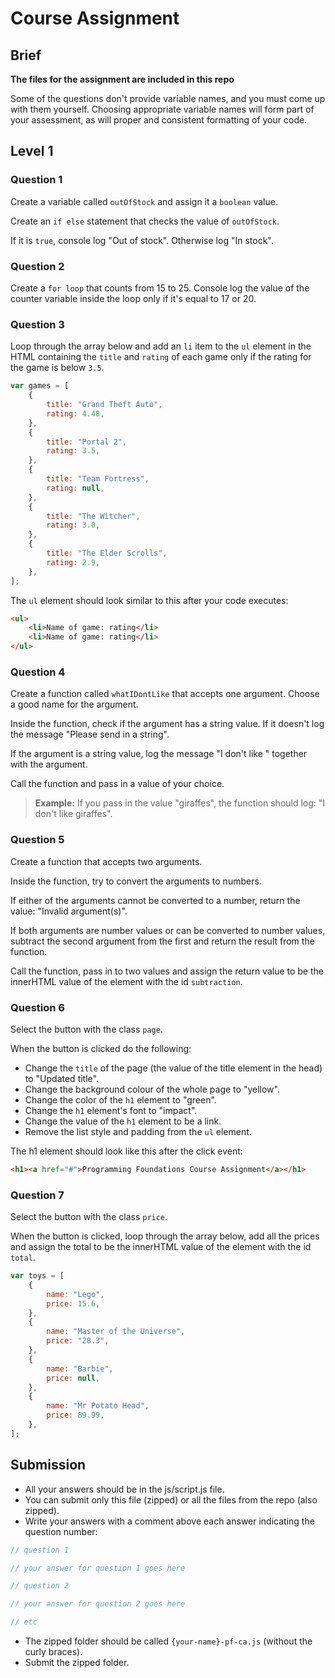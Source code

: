 # Course Assignment

## Brief

**The files for the assignment are included in this repo**

Some of the questions don't provide variable names, and you must come up with them yourself. Choosing appropriate variable names will form part of your assessment, as will proper and consistent formatting of your code.

## Level 1

### Question 1

Create a variable called `outOfStock` and assign it a `boolean` value.

Create an `if else` statement that checks the value of `outOfStock`.

If it is `true`, console log "Out of stock". Otherwise log "In stock".

### Question 2

Create a `for loop` that counts from 15 to 25. Console log the value of the counter variable inside the loop only if it's equal to 17 or 20.

### Question 3

Loop through the array below and add an `li` item to the `ul` element in the HTML containing the `title` and `rating` of each game only if the rating for the game is below `3.5`.

```js
var games = [
	{
		title: "Grand Theft Auto",
		rating: 4.48,
	},
	{
		title: "Portal 2",
		rating: 3.5,
	},
	{
		title: "Team Fortress",
		rating: null,
	},
	{
		title: "The Witcher",
		rating: 3.0,
	},
	{
		title: "The Elder Scrolls",
		rating: 2.9,
	},
];
```
The `ul` element should look similar to this after your code executes:
```html
<ul>
	<li>Name of game: rating</li>
	<li>Name of game: rating</li>
</ul>
```

### Question 4

Create a function called `whatIDontLike` that accepts one argument. Choose a good name for the argument.

Inside the function, check if the argument has a string value. If it doesn't log the message "Please send in a string".

If the argument is a string value, log the message "I don't like " together with the argument.

Call the function and pass in a value of your choice.

> **Example:**
> If you pass in the value "giraffes", the function should log: "I don't like giraffes".

### Question 5

Create a function that accepts two arguments.

Inside the function, try to convert the arguments to numbers.

If either of the arguments cannot be converted to a number, return the value: "Invalid argument(s)".

If both arguments are number values or can be converted to number values, subtract the second argument from the first and return the result from the function.

Call the function, pass in to two values and assign the return value to be the innerHTML value of the element with the id `subtraction`.

### Question 6

Select the button with the class `page`.

When the button is clicked do the following:

* Change the `title` of the page (the value of the title element in the head) to "Updated title".
* Change the background colour of the whole page to "yellow".
* Change the color of the `h1` element to "green".
* Change the `h1` element's font to "impact".
* Change the value of the `h1` element to be a link.
* Remove the list style and padding from the `ul` element.

The h1 element should look like this after the click event:
```html
<h1><a href="#">Programming Foundations Course Assignment</a></h1>
````

### Question 7

Select the button with the class `price`.

When the button is clicked, loop through the array below, add all the prices and assign the total to be the innerHTML value of the element with the id `total`.

```js
var toys = [
	{
		name: "Lego",
		price: 15.6,
	},
	{
		name: "Master of the Universe",
		price: "28.3",
	},
	{
		name: "Barbie",
		price: null,
	},
	{
		name: "Mr Potato Head",
		price: 89.99,
	},
];
```

## Submission

* All your answers should be in the js/script.js file.
* You can submit only this file (zipped) or all the files from the repo (also zipped).
* Write your answers with a comment above each answer indicating the question number:
```js
// question 1

// your answer for question 1 goes here

// question 2

// your answer for question 2 goes here

// etc
```
* The zipped folder should be called `{your-name}-pf-ca.js` (without the curly braces).
* Submit the zipped folder.
